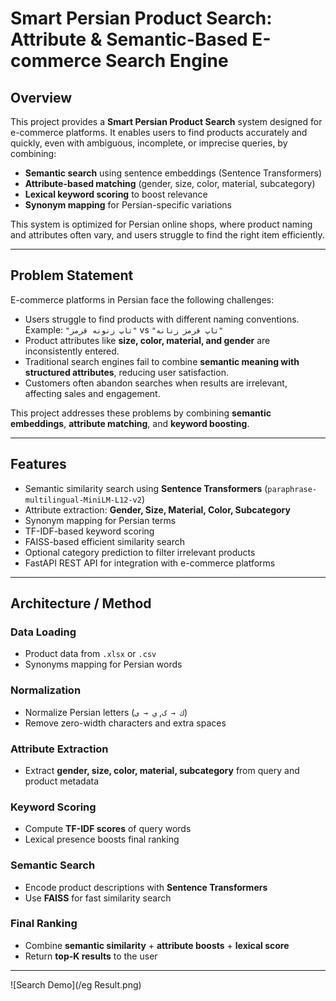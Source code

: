 # Smart Persian Product Search: Attribute & Semantic-Based E-commerce Search Engine

## Overview

This project provides a **Smart Persian Product Search** system designed for e-commerce platforms. It enables users to find products accurately and quickly, even with ambiguous, incomplete, or imprecise queries, by combining:

- **Semantic search** using sentence embeddings (Sentence Transformers)
- **Attribute-based matching** (gender, size, color, material, subcategory)
- **Lexical keyword scoring** to boost relevance
- **Synonym mapping** for Persian-specific variations

This system is optimized for Persian online shops, where product naming and attributes often vary, and users struggle to find the right item efficiently.

---

## Problem Statement

E-commerce platforms in Persian face the following challenges:

- Users struggle to find products with different naming conventions.  
  Example: `"تاپ زنونه قرمز"` vs `"تاپ قرمز زنانه"`
- Product attributes like **size, color, material, and gender** are inconsistently entered.
- Traditional search engines fail to combine **semantic meaning with structured attributes**, reducing user satisfaction.
- Customers often abandon searches when results are irrelevant, affecting sales and engagement.

This project addresses these problems by combining **semantic embeddings**, **attribute matching**, and **keyword boosting**.

---

## Features

- Semantic similarity search using **Sentence Transformers** (`paraphrase-multilingual-MiniLM-L12-v2`)
- Attribute extraction: **Gender, Size, Material, Color, Subcategory**
- Synonym mapping for Persian terms
- TF-IDF-based keyword scoring
- FAISS-based efficient similarity search
- Optional category prediction to filter irrelevant products
- FastAPI REST API for integration with e-commerce platforms

---

## Architecture / Method

### Data Loading

- Product data from `.xlsx` or `.csv`
- Synonyms mapping for Persian words

### Normalization

- Normalize Persian letters (`ك → ک`, `ي → ی`)
- Remove zero-width characters and extra spaces

### Attribute Extraction

- Extract **gender, size, color, material, subcategory** from query and product metadata

### Keyword Scoring

- Compute **TF-IDF scores** of query words
- Lexical presence boosts final ranking

### Semantic Search

- Encode product descriptions with **Sentence Transformers**
- Use **FAISS** for fast similarity search

### Final Ranking

- Combine **semantic similarity** + **attribute boosts** + **lexical score**
- Return **top-K results** to the user

---

![Search Demo](/eg Result.png)




